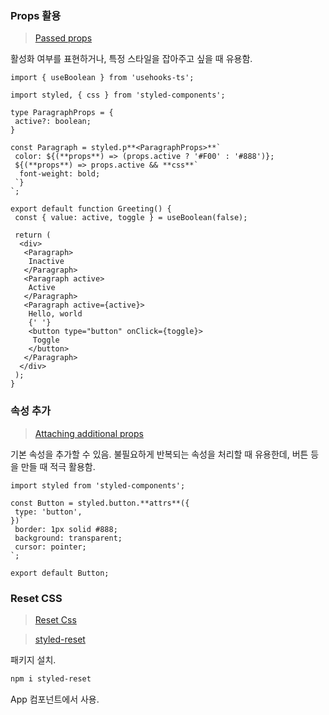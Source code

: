 ### Props 활용

> [Passed props](https://styled-components.com/docs/basics#passed-props)
>

활성화 여부를 표현하거나, 특정 스타일을 잡아주고 싶을 때 유용함.

```tsx
import { useBoolean } from 'usehooks-ts';

import styled, { css } from 'styled-components';

type ParagraphProps = {
 active?: boolean;
}

const Paragraph = styled.p**<ParagraphProps>**`
 color: ${(**props**) => (props.active ? '#F00' : '#888')};
 ${(**props**) => props.active && **css**`
  font-weight: bold;
 `}
`;

export default function Greeting() {
 const { value: active, toggle } = useBoolean(false);
 
 return (
  <div>
   <Paragraph>
    Inactive
   </Paragraph>
   <Paragraph active>
    Active
   </Paragraph>
   <Paragraph active={active}>
    Hello, world
    {' '}
    <button type="button" onClick={toggle}>
     Toggle
    </button>
   </Paragraph>
  </div>
 );
}
```

### 속성 추가

> [Attaching additional props](https://styled-components.com/docs/basics#attaching-additional-props)
>

기본 속성을 추가할 수 있음. 불필요하게 반복되는 속성을 처리할 때 유용한데, 버튼 등을 만들 때 적극 활용함.

```tsx
import styled from 'styled-components';

const Button = styled.button.**attrs**({
 type: 'button',
})`
 border: 1px solid #888;
 background: transparent;
 cursor: pointer;
`;

export default Button;
```

### Reset CSS

> [Reset Css](https://meyerweb.com/eric/tools/css/reset/)
>

> [styled-reset](https://github.com/zacanger/styled-reset)
>

패키지 설치.

```bash
npm i styled-reset
```

App 컴포넌트에서 사용.
